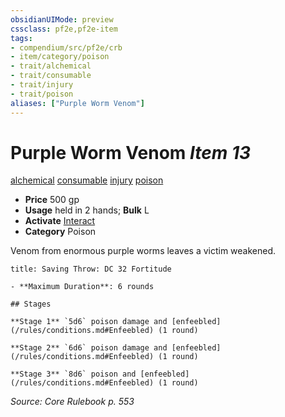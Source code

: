 ```yaml
---
obsidianUIMode: preview
cssclass: pf2e,pf2e-item
tags:
- compendium/src/pf2e/crb
- item/category/poison
- trait/alchemical
- trait/consumable
- trait/injury
- trait/poison
aliases: ["Purple Worm Venom"]
---
```

# Purple Worm Venom *Item 13*  
[alchemical](/rules/traits/alchemical.md)  [consumable](/rules/traits/consumable.md)  [injury](/rules/traits/injury.md)  [poison](/rules/traits/poison.md)  

- **Price** 500 gp
- **Usage** held in 2 hands; **Bulk** L
- **Activate** [Interact](/rules/actions/interact.md)
- **Category** Poison

Venom from enormous purple worms leaves a victim weakened.

```ad-inline-affliction
title: Saving Throw: DC 32 Fortitude

- **Maximum Duration**: 6 rounds

## Stages

**Stage 1** `5d6` poison damage and [enfeebled](/rules/conditions.md#Enfeebled) (1 round)

**Stage 2** `6d6` poison damage and [enfeebled](/rules/conditions.md#Enfeebled) (1 round)

**Stage 3** `8d6` poison and [enfeebled](/rules/conditions.md#Enfeebled) (1 round)
```

*Source: Core Rulebook p. 553*